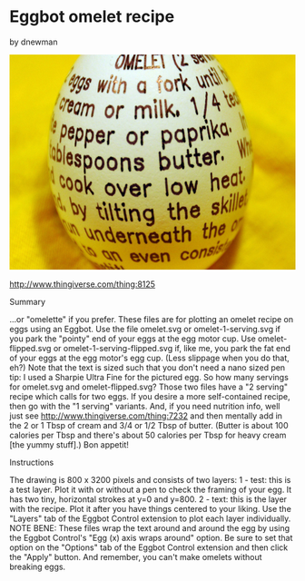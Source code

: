 # Eggbot omelet recipe
by dnewman

<p align="center">
<img src="preview.jpg"/>
</p>

http://www.thingiverse.com/thing:8125

Summary

...or "omelette" if you prefer.
These files are for plotting an omelet recipe on eggs using an Eggbot. Use the file omelet.svg or omelet-1-serving.svg if you park the "pointy" end of your eggs at the egg motor cup. Use omelet-flipped.svg or omelet-1-serving-flipped.svg if, like me, you park the fat end of your eggs at the egg motor's egg cup. (Less slippage when you do that, eh?)
Note that the text is sized such that you don't need a nano sized pen tip: I used a Sharpie Ultra Fine for the pictured egg.
So how many servings for omelet.svg and omelet-flipped.svg? Those two files have a "2 serving" recipe which calls for two eggs. If you desire a more self-contained recipe, then go with the "1 serving" variants. And, if you need nutrition info, well just see http://www.thingiverse.com/thing:7232 and then mentally add in the 2 or 1 Tbsp of cream and 3/4 or 1/2 Tbsp of butter. (Butter is about 100 calories per Tbsp and there's about 50 calories per Tbsp for heavy cream [the yummy stuff].)
Bon appetit!

Instructions

The drawing is 800 x 3200 pixels and consists of two layers:
1 - test: this is a test layer. Plot it with or without a pen to check the framing of your egg. It has two tiny, horizontal strokes at y=0 and y=800.
2 - text: this is the layer with the recipe. Plot it after you have things centered to your liking.
Use the "Layers" tab of the Eggbot Control extension to plot each layer individually.
NOTE BENE: These files wrap the text around and around the egg by using the Eggbot Control's "Egg (x) axis wraps around" option. Be sure to set that option on the "Options" tab of the Eggbot Control extension and then click the "Apply" button.
And remember, you can't make omelets without breaking eggs.
